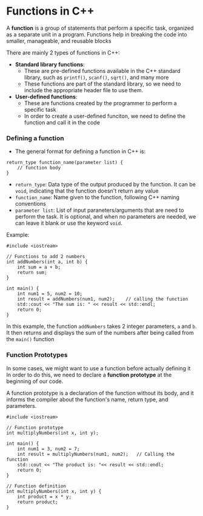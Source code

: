 # Functions in C++
A **function** is a group of statements that perform a specific task, organized as a separate unit in a program. Functions help in breaking the code into smaller, manageable, and reusable blocks   

There are mainly 2 types of functions in C++:
- **Standard library functions**:
    - These are pre-defined functions available in the C++ standard library, such as `printf()`, `scanf()`, `sqrt()`, and many more
    - These functions are part of the standard library, so we need to include the appropriate header file to use them.
- **User-defined functions**: 
    - These are functions created by the programmer to perform a specific task
    - In order to create a user-defined funciton, we need to define the function and call it in the code

### Defining a function
- The general format for defining a function in C++ is:
```
return_type function_name(parameter list) {
    // function body
}
```
- `return_type`: Data type of the output produced by the function. It can be `void`, indicating that the function doesn't return any value
- `function_name`: Name given to the function, following C++ naming conventions
- `parameter list`: List of input paraneters/arguments that are need to perform the task. It is optional, and when no parameters are needed, we can leave it blank or use the keyword `void`.

Example:   
```
#include <iostream>

// Functions to add 2 numbers
int addNumbers(int a, int b) {
    int sum = a + b;
    return sum;
}

int main() {
    int num1 = 5, num2 = 10;
    int result = addNumbers(num1, num2);    // calling the function
    std::cout << "The sum is: " << result << std::endl;
    return 0;
}
```
In this example, the function `addNumbers` takes 2 integer parameters, `a` and `b`. It then returns and displays the sum of the numbers after being called from the `main()` function


### Function Prototypes
In some cases, we might want to use a function before actually defining it   
In order to do this, we need to declare a **function prototype** at the beginning of our code.  
   
A function prototype is a declaration of the function without its body, and it informs the compiler about the function's name, return type, and parameters.
```
#include <iostream>

// Function prototype
int multiplyNumbers(int x, int y);

int main() {
    int num1 = 3, num2 = 7;
    int result = multiplyNumbers(num1, num2);   // Calling the function
    std::cout << "The product is: "<< result << std::endl;
    return 0;
}

// Function definition
int multiplyNumbers(int x, int y) {
    int product = x * y;
    return product;
}
```